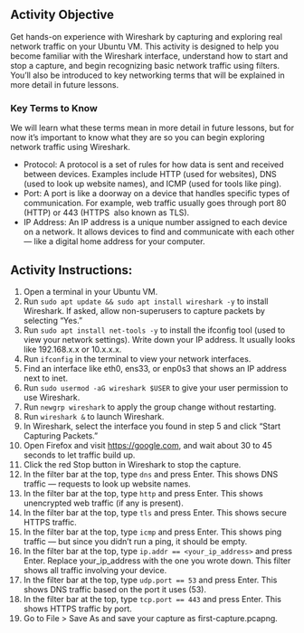 ## Activity Objective

Get hands-on experience with Wireshark by capturing and exploring real network traffic on your Ubuntu VM. This activity is designed to help you become familiar with the Wireshark interface, understand how to start and stop a capture, and begin recognizing basic network traffic using filters. You’ll also be introduced to key networking terms that will be explained in more detail in future lessons.



### Key Terms to Know
We will learn what these terms mean in more detail in future lessons, but for now it’s important to know what they are so you can begin exploring network traffic using Wireshark.

- Protocol: A protocol is a set of rules for how data is sent and received between devices. Examples include HTTP (used for websites), DNS (used to look up website names), and ICMP (used for tools like ping).
- Port: A port is like a doorway on a device that handles specific types of communication. For example, web traffic usually goes through port 80 (HTTP) or 443 (HTTPS  also known as TLS).
- IP Address: An IP address is a unique number assigned to each device on a network. It allows devices to find and communicate with each other — like a digital home address for your computer.

## Activity Instructions:

1. Open a terminal in your Ubuntu VM.
2. Run `sudo apt update && sudo apt install wireshark -y` to install Wireshark. If asked, allow non-superusers to capture packets by selecting “Yes.”
3. Run `sudo apt install net-tools -y` to install the ifconfig tool (used to view your network settings). Write down your IP address. It usually looks like 192.168.x.x or 10.x.x.x.
4. Run `ifconfig` in the terminal to view your network interfaces.
5. Find an interface like eth0, ens33, or enp0s3 that shows an IP address next to inet.
6. Run `sudo usermod -aG wireshark $USER` to give your user permission to use Wireshark.
7. Run `newgrp wireshark` to apply the group change without restarting.
8. Run `wireshark &` to launch Wireshark.
9. In Wireshark, select the interface you found in step 5 and click “Start Capturing Packets.”
10. Open Firefox and visit https://google.com, and wait about 30 to 45 seconds to let traffic build up.
11. Click the red Stop button in Wireshark to stop the capture.
12. In the filter bar at the top, type `dns` and press Enter. This shows DNS traffic — requests to look up website names.
13. In the filter bar at the top, type `http` and press Enter. This shows unencrypted web traffic (if any is present).
14. In the filter bar at the top, type `tls` and press Enter. This shows secure HTTPS traffic.
15. In the filter bar at the top, type `icmp` and press Enter. This shows ping traffic — but since you didn’t run a ping, it should be empty.
16. In the filter bar at the top, type `ip.addr == <your_ip_address>` and press Enter. Replace your_ip_address with the one you wrote down. This filter shows all traffic involving your device.
17. In the filter bar at the top, type `udp.port == 53` and press Enter. This shows DNS traffic based on the port it uses (53).
18. In the filter bar at the top, type `tcp.port == 443` and press Enter. This shows HTTPS traffic by port.
19. Go to File > Save As and save your capture as first-capture.pcapng.
